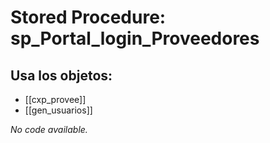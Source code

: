 # Stored Procedure: sp_Portal_login_Proveedores

## Usa los objetos:
- [[cxp_provee]]
- [[gen_usuarios]]

*No code available.*
